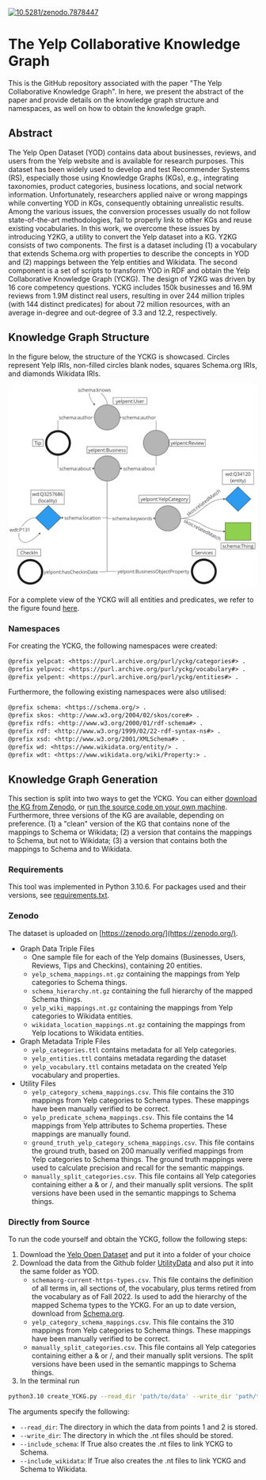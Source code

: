[![10.5281/zenodo.7878447](https://zenodo.org/badge/602131318.svg)](https://zenodo.org/badge/latestdoi/602131318)

# The Yelp Collaborative Knowledge Graph
This is the GitHub repository associated with the paper "The Yelp Collaborative Knowledge Graph". In here, we present the abstract of the paper and provide details on the knowledge graph structure and namespaces, as well on how to obtain the knowledge graph.

## Abstract

The Yelp Open Dataset (YOD) contains data about businesses, reviews, and users from the Yelp website and is available for research purposes. This dataset has been widely used to develop and test Recommender Systems (RS), especially those using Knowledge Graphs (KGs), e.g., integrating taxonomies, product categories, business locations, and social network information. Unfortunately, researchers applied naive or wrong mappings while converting YOD in KGs, consequently obtaining unrealistic results. Among the various issues, the conversion processes usually do not follow state-of-the-art methodologies, fail to properly link to other KGs and reuse existing vocabularies. In this work, we overcome these issues by introducing Y2KG, a utility to convert the Yelp dataset into a KG. Y2KG consists of two components. The first is a dataset including (1) a vocabulary that extends Schema.org with properties to describe the concepts in YOD and (2) mappings between the Yelp entities and Wikidata. The second component is a set of scripts to transform YOD in RDF and obtain the Yelp Collaborative Knowledge Graph (YCKG). The design of Y2KG was driven by 16 core competency questions. YCKG includes 150k businesses and 16.9M reviews from 1.9M distinct real users, resulting in over 244 million triples (with 144 distinct predicates) for about 72 million resources, with an average in-degree and out-degree of 3.3 and 12.2, respectively.

## Knowledge Graph Structure
In the figure below, the structure of the YCKG is showcased. Circles represent Yelp IRIs, non-filled circles blank nodes, squares Schema.org IRIs, and diamonds Wikidata IRIs.

<img src="readmeFigs/YelpKGSchema.jpg" width="750" />

For a complete view of the YCKG will all entities and predicates, we refer to the figure found [here](/readmeFigs/FullYCKGOverview.jpg).

### Namespaces
For creating the YCKG, the following namespaces were created:
```ttl
@prefix yelpcat: <https://purl.archive.org/purl/yckg/categories#> .
@prefix yelpvoc: <https://purl.archive.org/purl/yckg/vocabulary#> .
@prefix yelpent: <https://purl.archive.org/purl/yckg/entities#> .
```
Furthermore, the following existing namespaces were also utilised:
```ttl
@prefix schema: <https://schema.org/> .
@prefix skos: <http://www.w3.org/2004/02/skos/core#> .
@prefix rdfs: <http://www.w3.org/2000/01/rdf-schema#> .
@prefix rdf: <http://www.w3.org/1999/02/22-rdf-syntax-ns#> .
@prefix xsd: <http://www.w3.org/2001/XMLSchema#> .
@prefix wd: <https://www.wikidata.org/entity/> .
@prefix wdt: <https://www.wikidata.org/wiki/Property:> .
```

## Knowledge Graph Generation
This section is split into two ways to get the YCKG. You can either [download the KG from Zenodo](#zenodo), or [run the source code on your own machine](#directly-from-source). Furthermore, three versions of the KG are available, depending on preference. (1) a "clean" version of the KG that contains none of the mappings to Schema or Wikidata; (2) a version that contains the mappings to Schema, but not to Wikidata; (3) a version that contains both the mappings to Schema and to Wikidata.

### Requirements
This tool was implemented in Python 3.10.6. For packages used and their versions, see [requirements.txt](requirements.txt).

### Zenodo
The dataset is uploaded on [https://zenodo.org/](https://zenodo.org/). 
- Graph Data Triple Files
    - One sample file for each of the Yelp domains (Businesses, Users, Reviews, Tips and Checkins), containing 20 entities.
    - ```yelp_schema_mappings.nt.gz``` containing the mappings from Yelp categories to Schema things.
    - ```schema_hierarchy.nt.gz``` containing the full hierarchy of the mapped Schema things.
    - ```yelp_wiki_mappings.nt.gz``` containing the mappings from Yelp categories to Wikidata entities.
    - ```wikidata_location_mappings.nt.gz``` containing the mappings from Yelp locations to Wikidata entities.
- Graph Metadata Triple Files
    - ```yelp_categories.ttl``` contains metadata for all Yelp categories.
    - ```yelp_entities.ttl``` contains metadata regarding the dataset
    - ```yelp_vocabulary.ttl``` contains metadata on the created Yelp vocabulary and properties.
- Utility Files
    - ```yelp_category_schema_mappings.csv```. This file contains the 310 mappings from Yelp categories to Schema types. These mappings have been manually verified to be correct. 
    - ```yelp_predicate_schema_mappings.csv```. This file contains the 14 mappings from Yelp attributes to Schema properties. These mappings are manually found.
    - ```ground_truth_yelp_category_schema_mappings.csv```. 
    This file contains the ground truth, based on 200 manually verified mappings from Yelp categories to Schema things.  The ground truth mappings were used to calculate precision and recall for the semantic mappings.
    - ```manually_split_categories.csv```. This file contains all Yelp categories containing either a & or /, and their manually split versions. The split versions have been used in the semantic mappings to Schema things.

### Directly from Source
To run the code yourself and obtain the YCKG, follow the following steps:
1. Download the [Yelp Open Dataset](https://www.yelp.com/dataset) and put it into a folder of your choice
2. Download the data from the Github folder [UtilityData](UtilityData) and also put it into the same folder as YOD.
   - ```schemaorg-current-https-types.csv```. This file contains the definition of all terms in, all sections of, the vocabulary, plus terms retired from the vocabulary as of Fall 2022. Is used to add the hierarchy of the mapped Schema types to the YCKG. For an up to date version, download from [Schema.org](https://schema.org/docs/developers.html).
   - ```yelp_category_schema_mappings.csv```. This file contains the 310 mappings from Yelp categories to Schema things. These mappings have been manually verified to be correct.
   - ```manually_split_categories.csv```. This file contains all Yelp categories containing either a & or /, and their manually split versions. The split versions have been used in the semantic mappings to Schema things.
3. In the terminal run

```bash
python3.10 create_YCKG.py --read_dir 'path/to/data' --write_dir 'path/to/destination' --include_schema True --include_wikidata True
```

The arguments specify the following:
- ```--read_dir```: The directory in which the data from points 1 and 2 is stored.
- ```--write_dir```: The directory in which the .nt files should be stored.
- ```--include_schema```: If True also creates the .nt files to link YCKG to Schema.
- ```--include_wikidata```: If True also creates the .nt files to link YCKG and Schema to Wikidata.
